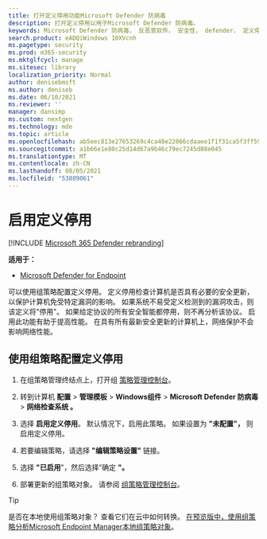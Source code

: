 ```yaml
---
title: 打开定义停用功能Microsoft Defender 防病毒
description: 打开定义停用以用于Microsoft Defender 防病毒。
keywords: Microsoft Defender 防病毒， 反恶意软件， 安全性， defender， 定义停用
search.product: eADQiWindows 10XVcnh
ms.pagetype: security
ms.prod: m365-security
ms.mktglfcycl: manage
ms.sitesec: library
localization_priority: Normal
author: denisebmsft
ms.author: deniseb
ms.date: 06/10/2021
ms.reviewer: ''
manager: dansimp
ms.custom: nextgen
ms.technology: mde
ms.topic: article
ms.openlocfilehash: ab5eec813e27653269c4ca48e22066cdaaee1f1f31ca5f3ff59d3b09334c11db
ms.sourcegitcommit: a1b66e1e80c25d14d67a9b46c79ec7245d88e045
ms.translationtype: MT
ms.contentlocale: zh-CN
ms.lasthandoff: 08/05/2021
ms.locfileid: "53889061"
---
```

# <a name="turn-on-definition-retirement"></a>启用定义停用

[!INCLUDE [Microsoft 365 Defender rebranding](../../includes/microsoft-defender.md)]

**适用于：**

- [Microsoft Defender for Endpoint](/microsoft-365/security/defender-endpoint/)

可以使用组策略配置定义停用。 定义停用检查计算机是否具有必要的安全更新，以保护计算机免受特定漏洞的影响。 如果系统不易受定义检测到的漏洞攻击，则该定义将"停用"。 如果给定协议的所有安全智能都停用，则不再分析该协议。 启用此功能有助于提高性能。 在具有所有最新安全更新的计算机上，网络保护不会影响网络性能。

## <a name="use-group-policy-to-configure-definition-retirement"></a>使用组策略配置定义停用

1. 在组策略管理终结点上，打开组 [策略管理控制台](/previous-versions/windows/it-pro/windows-server-2008-R2-and-2008/cc731212(v=ws.11))。

2. 转到计算机 **配置**  >  **管理模板**  >  **Windows组件**  >  **Microsoft Defender 防病毒**  >  **网络检查系统 。** 

3. 选择 **启用定义停用**。 默认情况下，启用此策略。 如果设置为 **"未配置"，** 则启用定义停用。 

4. 若要编辑策略，请选择 **"编辑策略设置"** 链接。

5. 选择 **"已启用**"，然后选择"确定 **"。**

6. 部署更新的组策略对象。 请参阅 [组策略管理控制台](/windows/win32/srvnodes/group-policy)。

> [!TIP]
> 是否在本地使用组策略对象？ 查看它们在云中如何转换。 [在预览版中，使用组策略分析Microsoft Endpoint Manager本地组策略对象](/mem/intune/configuration/group-policy-analytics)。 
  
